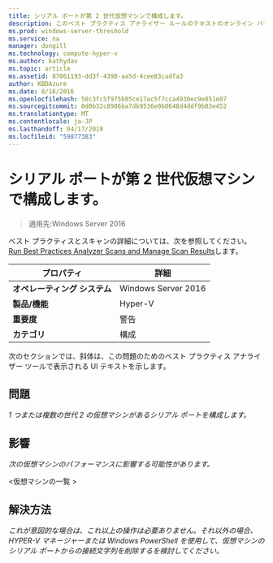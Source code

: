```yaml
---
title: シリアル ポートが第 2 世代仮想マシンで構成します。
description: このベスト プラクティス アナライザー ルールのテキストのオンライン バージョン。
ms.prod: windows-server-threshold
ms.service: na
manager: dongill
ms.technology: compute-hyper-v
ms.author: kathydav
ms.topic: article
ms.assetid: 87061193-dd3f-4398-aa5d-4cee83cadfa3
author: KBDAzure
ms.date: 8/16/2016
ms.openlocfilehash: 58c3fc5f975b85ce17ac5f7cca4930ec9e851e07
ms.sourcegitcommit: 0d0b32c8986ba7db9536e0b8648d4ddf9b03e452
ms.translationtype: MT
ms.contentlocale: ja-JP
ms.lasthandoff: 04/17/2019
ms.locfileid: "59877383"
---
```

# <a name="serial-ports-should-not-be-configured-on-generation-2-virtual-machines"></a>シリアル ポートが第 2 世代仮想マシンで構成します。

>適用先:Windows Server 2016

ベスト プラクティスとスキャンの詳細については、次を参照してください。 [Run Best Practices Analyzer Scans and Manage Scan Results](https://go.microsoft.com/fwlink/p/?LinkID=223177)します。  
  
|プロパティ|詳細|  
|-|-|  
|**オペレーティング システム**|Windows Server 2016|  
|**製品/機能**|Hyper-V|  
|**重要度**|警告|  
|**カテゴリ**|構成|  
  
次のセクションでは、斜体は、この問題のためのベスト プラクティス アナライザー ツールで表示される UI テキストを示します。  
  
## <a name="issue"></a>**問題**  
*1 つまたは複数の世代 2 の仮想マシンがあるシリアル ポートを構成します。*  
  
## <a name="impact"></a>**影響**  
*次の仮想マシンのパフォーマンスに影響する可能性があります。*  
  
\<仮想マシンの一覧 >  
  
## <a name="resolution"></a>**解決方法**  
*これが意図的な場合は、これ以上の操作は必要ありません。それ以外の場合、HYPER-V マネージャーまたは Windows PowerShell を使用して、仮想マシンのシリアル ポートからの接続文字列を削除するを検討してください。*  
  


